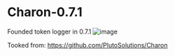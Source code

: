 # Charon-0.7.1
Founded token logger in 0.7.1
![image](https://user-images.githubusercontent.com/75604883/146202377-cdf8ccf3-1f93-472b-b011-0e69aa8081f9.png)

Tooked from: https://github.com/PlutoSolutions/Charon

